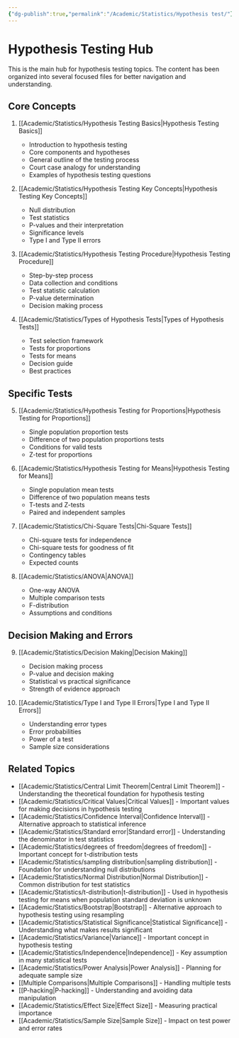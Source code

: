 ```yaml
---
{"dg-publish":true,"permalink":"/Academic/Statistics/Hypothesis test/"}
---
```



# Hypothesis Testing Hub

This is the main hub for hypothesis testing topics. The content has been organized into several focused files for better navigation and understanding.

## Core Concepts

1. [[Academic/Statistics/Hypothesis Testing Basics\|Hypothesis Testing Basics]]
   * Introduction to hypothesis testing
   * Core components and hypotheses
   * General outline of the testing process
   * Court case analogy for understanding
   * Examples of hypothesis testing questions

2. [[Academic/Statistics/Hypothesis Testing Key Concepts\|Hypothesis Testing Key Concepts]]
   * Null distribution
   * Test statistics
   * P-values and their interpretation
   * Significance levels
   * Type I and Type II errors

3. [[Academic/Statistics/Hypothesis Testing Procedure\|Hypothesis Testing Procedure]]
   * Step-by-step process
   * Data collection and conditions
   * Test statistic calculation
   * P-value determination
   * Decision making process

4. [[Academic/Statistics/Types of Hypothesis Tests\|Types of Hypothesis Tests]]
   * Test selection framework
   * Tests for proportions
   * Tests for means
   * Decision guide
   * Best practices

## Specific Tests

5. [[Academic/Statistics/Hypothesis Testing for Proportions\|Hypothesis Testing for Proportions]]
   * Single population proportion tests
   * Difference of two population proportions tests
   * Conditions for valid tests
   * Z-test for proportions

6. [[Academic/Statistics/Hypothesis Testing for Means\|Hypothesis Testing for Means]]
   * Single population mean tests
   * Difference of two population means tests
   * T-tests and Z-tests
   * Paired and independent samples

7. [[Academic/Statistics/Chi-Square Tests\|Chi-Square Tests]]
   * Chi-square tests for independence
   * Chi-square tests for goodness of fit
   * Contingency tables
   * Expected counts

8. [[Academic/Statistics/ANOVA\|ANOVA]]
   * One-way ANOVA
   * Multiple comparison tests
   * F-distribution
   * Assumptions and conditions

## Decision Making and Errors

9. [[Academic/Statistics/Decision Making\|Decision Making]]
   * Decision making process
   * P-value and decision making
   * Statistical vs practical significance
   * Strength of evidence approach

10. [[Academic/Statistics/Type I and Type II Errors\|Type I and Type II Errors]]
    * Understanding error types
    * Error probabilities
    * Power of a test
    * Sample size considerations

## Related Topics
* [[Academic/Statistics/Central Limit Theorem\|Central Limit Theorem]] - Understanding the theoretical foundation for hypothesis testing
* [[Academic/Statistics/Critical Values\|Critical Values]] - Important values for making decisions in hypothesis testing
* [[Academic/Statistics/Confidence Interval\|Confidence Interval]] - Alternative approach to statistical inference
* [[Academic/Statistics/Standard error\|Standard error]] - Understanding the denominator in test statistics
* [[Academic/Statistics/degrees of freedom\|degrees of freedom]] - Important concept for t-distribution tests
* [[Academic/Statistics/sampling distribution\|sampling distribution]] - Foundation for understanding null distributions
* [[Academic/Statistics/Normal Distribution\|Normal Distribution]] - Common distribution for test statistics
* [[Academic/Statistics/t-distribution\|t-distribution]] - Used in hypothesis testing for means when population standard deviation is unknown
* [[Academic/Statistics/Bootstrap\|Bootstrap]] - Alternative approach to hypothesis testing using resampling
* [[Academic/Statistics/Statistical Significance\|Statistical Significance]] - Understanding what makes results significant
* [[Academic/Statistics/Variance\|Variance]] - Important concept in hypothesis testing
* [[Academic/Statistics/Independence\|Independence]] - Key assumption in many statistical tests
* [[Academic/Statistics/Power Analysis\|Power Analysis]] - Planning for adequate sample size
* [[Multiple Comparisons\|Multiple Comparisons]] - Handling multiple tests
* [[P-hacking\|P-hacking]] - Understanding and avoiding data manipulation
* [[Academic/Statistics/Effect Size\|Effect Size]] - Measuring practical importance
* [[Academic/Statistics/Sample Size\|Sample Size]] - Impact on test power and error rates
